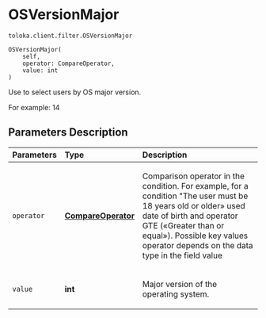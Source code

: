 # OSVersionMajor
`toloka.client.filter.OSVersionMajor`

```
OSVersionMajor(
    self,
    operator: CompareOperator,
    value: int
)
```

Use to select users by OS major version.


For example: 14

## Parameters Description

| Parameters | Type | Description |
| :----------| :----| :-----------|
`operator`|**[CompareOperator](toloka.client.primitives.operators.CompareOperator.md)**|<p>Comparison operator in the condition. For example, for a condition &quot;The user must be 18 years old or older» used date of birth and operator GTE («Greater than or equal»). Possible key values operator depends on the data type in the field value</p>
`value`|**int**|<p>Major version of the operating system.</p>
